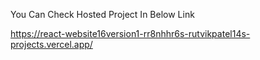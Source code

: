 You Can Check Hosted Project In Below Link

https://react-website16version1-rr8nhhr6s-rutvikpatel14s-projects.vercel.app/
